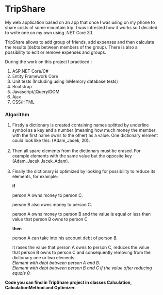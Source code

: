# TripShare

<p>My web application based on an app that once I was using on my phone to share costs of some mountain trip.
I was intrested how it works so I decided to write one on my own using .NET Core 3.1.</p>

<p>TripShare allows to add group of friends, add expenses and then calculate the results (debts between members of the group). There is also a possibility to edit
or remove expenses and groups.</p>

During the work on this project I practiced :
<ol>
<li>ASP.NET Core/C#</li>
<li>Entity Framework Core</li>
<li>Unit tests (Including using InMemory database tests)</li>
<li>Bootstrap</li>
<li>Javascript/jQuery/DOM</li>
<li>Ajax</li>
<li>CSS/HTML</li>
</ol>

<h3>Algorithm</h3>

<ol>

<li>
  Firstly a dictionary is created containing names splitted by underline symbol as a key and a number (meaning how much money the member with the first name owns to the other) as a value. One dictionary element could look like this: {Adam_Jacek, 20}.
</li><br />

<li>
  Then all spare elements from the dictionary must be erased. For example elements with the same value but the opposite key (Adam_Jacek Jacek_Adam).
</li><br />

<li>
  Finally the dictionary is optimized by looking for possibility to reduce its elements, for example:
  <br />

  
  <b>if</b>
  <p>person A owns money to person C.</p>
  <p>person B also owns money to person C.</p>
  
  <p>person A owns money to person B and the value is equal or less then value that person B owns to person C</p>
  
  <b>then</b> 
  <p>person A can take into his account debt of person B. </p>
  
  <p>It rases the value that person A owns to person C, reduces the value that person B owns to person C and consequently removing from the dictionary one or two elements:
  </br>
  <i>Element with debt between person A and B.</i>
  </br>
  <i>Element with debt between person B and C if the value after reducing equals 0.</i>
  </p>
</li>
</ol>

<p>
  <b>Code you can find in TripShare project in classes Calculation, CalculationMethod and Optimizer.</b>
</p>
